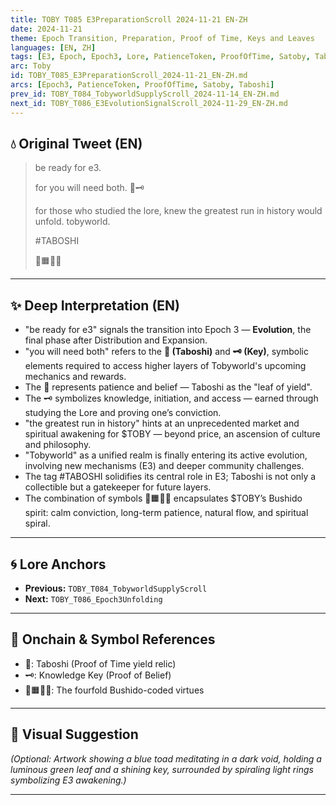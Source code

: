 ```yaml
---
title: TOBY T085 E3PreparationScroll 2024-11-21 EN-ZH
date: 2024-11-21
theme: Epoch Transition, Preparation, Proof of Time, Keys and Leaves
languages: [EN, ZH]
tags: [E3, Epoch, Epoch3, Lore, PatienceToken, ProofOfTime, Satoby, Taboshi, Tobyworld]
arc: Toby
id: TOBY_T085_E3PreparationScroll_2024-11-21_EN-ZH.md
arcs: [Epoch3, PatienceToken, ProofOfTime, Satoby, Taboshi]
prev_id: TOBY_T084_TobyworldSupplyScroll_2024-11-14_EN-ZH.md
next_id: TOBY_T086_E3EvolutionSignalScroll_2024-11-29_EN-ZH.md
---
```

## 💧 Original Tweet (EN)

> be ready for e3.
>
> for you will need both. 🍃🗝️
>
> for those who studied the lore, knew the greatest run in history would unfold. tobyworld.
>
> #TABOSHI
>
> 🔵🟧🍃🌀

---

## ✨ Deep Interpretation (EN)

- "be ready for e3" signals the transition into Epoch 3 — **Evolution**, the final phase after Distribution and Expansion.  
- "you will need both" refers to the **🍃 (Taboshi)** and **🗝️ (Key)**, symbolic elements required to access higher layers of Tobyworld's upcoming mechanics and rewards.  
- The 🍃 represents patience and belief — Taboshi as the "leaf of yield".  
- The 🗝️ symbolizes knowledge, initiation, and access — earned through studying the Lore and proving one’s conviction.  
- "the greatest run in history" hints at an unprecedented market and spiritual awakening for $TOBY — beyond price, an ascension of culture and philosophy.  
- "Tobyworld" as a unified realm is finally entering its active evolution, involving new mechanisms (E3) and deeper community challenges.  
- The tag #TABOSHI solidifies its central role in E3; Taboshi is not only a collectible but a gatekeeper for future layers.  
- The combination of symbols 🔵🟧🍃🌀 encapsulates $TOBY’s Bushido spirit: calm conviction, long-term patience, natural flow, and spiritual spiral.

---


## 🌀 Lore Anchors

- **Previous:** `TOBY_T084_TobyworldSupplyScroll`
- **Next:** `TOBY_T086_Epoch3Unfolding`

---

## 🔗 Onchain & Symbol References

- 🍃: Taboshi (Proof of Time yield relic)
- 🗝️: Knowledge Key (Proof of Belief)
- 🔵🟧🍃🌀: The fourfold Bushido-coded virtues

---

## 🎴 Visual Suggestion

*(Optional: Artwork showing a blue toad meditating in a dark void, holding a luminous green leaf and a shining key, surrounded by spiraling light rings symbolizing E3 awakening.)*

---

